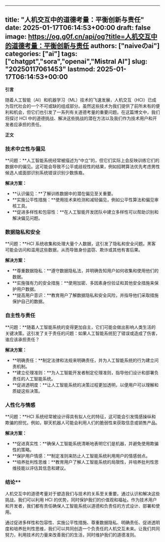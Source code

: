
---
title: "人机交互中的道德考量：平衡创新与责任"
date: 2025-01-17T06:14:53+00:00
draft: false
image: https://og.g0f.cn/api/og?title=人机交互中的道德考量：平衡创新与责任
authors: ["naiveのai"]
categories: ["ai"]
tags: ["chatgpt","sora","openai","Mistral AI"]
slug: "20250117061453"
lastmod: 2025-01-17T06:14:53+00:00
---
**引言**

随着人工智能（AI）和机器学习（ML）技术的飞速发展，人机交互（HCI）已成为现代社会的一个不可或缺的组成部分。虽然这些技术为我们提供了前所未有的便利和机会，但它们也引发了一系列有关道德考量的重要问题。在这篇博文中，我们将探讨 HCI 中的道德挑战、解决这些挑战的潜在方法以及我们作为技术用户和开发者应承担的责任。

**正文**

### 技术中立性与偏见

**问题：**人工智能系统经常被描述为“中立”的，但它们实际上会反映训练它们的数据中的偏见。这可能会导致不公平或歧视性的结果，例如招聘算法优先考虑男性候选人或面部识别系统错误识别少数族裔。

**解决方案：**

* **认识偏见：**了解训练数据中的潜在偏见至关重要。
* **实施公平性措施：**使用技术来检测和减轻偏见，例如公平性算法和偏见审核工具。
* **促进多样性和包容性：**在人工智能开发团队中建立多样性可以帮助识别和解决偏见问题。

### 数据隐私和安全

**问题：**HCI 系统收集和处理大量个人数据，这引发了隐私和安全问题。黑客可能会访问和滥用这些数据，从而导致身份盗窃、欺诈或其他有害后果。

**解决方案：**

* **尊重数据隐私：**遵守数据隐私法，并明确告知用户如何收集和使用他们的数据。
* **实施强有力的安全措施：**使用加密、多因素身份验证和其他安全措施来保护用户数据。
* **提高用户意识：**教育用户了解数据隐私和安全风险，并指导他们采取措施保护自己的数据。

### 自主性与责任

**问题：**随着人工智能系统的变得更加自主，它们可能会做出影响人类生活的关键决策。这引发了关于责任的问题：如果人工智能系统犯了错误或造成了伤害，谁应该承担责任？

**解决方案：**

* **明确责任：**制定法律和法规来明确责任，并为人工智能系统的行为建立问责机制。
* **建立伦理准则：**为人工智能开发者制定伦理准则，指导他们设计和部署负责任的人工智能系统。
* **促进透明度：**让人工智能系统的决策过程更加透明，以便用户可以理解和质疑这些决策。

### 人性化与情感

**问题：**HCI 系统经常被设计得具有拟人化的特征，这可能会引发情感操纵和欺骗的担忧。例如，聊天机器人可能会利用人们的脆弱性来获取信息或销售产品。

**解决方案：**

* **促进真实性：**确保人工智能系统清晰地表明它们是机器，并避免使用欺骗性的策略。
* **保护用户情感：**制定准则来防止人工智能系统利用用户的情感弱点。
* **培养批判性思维：**教育用户了解人工智能系统的局限性，并培养批判性思维技能以评估其信息和建议。

### 结论**

人机交互中的道德考量对于塑造我们与技术的关系至关重要。通过认识和解决这些挑战，我们可以利用 HCI 的优势，同时保护我们的价值观和福祉。作为技术用户和开发者，我们都有责任确保人工智能系统以道德和负责任的方式设计、部署和使用。

通过促进多样性和包容性、实施公平性措施、尊重数据隐私、明确责任、促进透明度和培养批判性思维，我们可以共同创造一个负责任的人机交互未来。让我们共同努力，利用技术的力量来改善我们的生活，同时维护我们的道德准则。